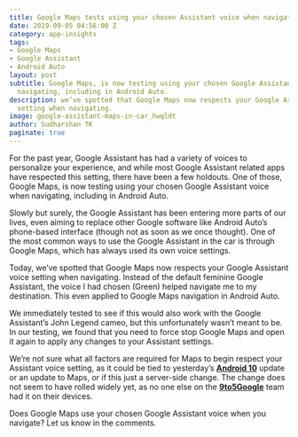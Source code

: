 ```yaml
---
title: Google Maps tests using your chosen Assistant voice when navigating
date: 2019-09-05 04:56:00 Z
category: app-insights
tags:
- Google Maps
- Google Assistant
- Android Auto
layout: post
subtitle: Google Maps, is now testing using your chosen Google Assistant voice when
  navigating, including in Android Auto.
description: we’ve spotted that Google Maps now respects your Google Assistant voice
  setting when navigating.
image: google-assistant-maps-in-car_hwqldt
author: Sudharshan TK
paginate: true
---
```


For the past year, Google Assistant has had a variety of voices to personalize your experience, and while most Google Assistant related apps have respected this setting, there have been a few holdouts. One of those, Google Maps, is now testing using your chosen Google Assistant voice when navigating, including in Android Auto.

Slowly but surely, the Google Assistant has been entering more parts of our lives, even aiming to replace other Google software like Android Auto’s phone-based interface (though not as soon as we once thought). One of the most common ways to use the Google Assistant in the car is through Google Maps, which has always used its own voice settings.

Today, we’ve spotted that Google Maps now respects your Google Assistant voice setting when navigating. Instead of the default feminine Google Assistant, the voice I had chosen (Green) helped navigate me to my destination. This even applied to Google Maps navigation in Android Auto.

We immediately tested to see if this would also work with the Google Assistant’s John Legend cameo, but this unfortunately wasn’t meant to be. In our testing, we found that you need to force stop Google Maps and open it again to apply any changes to your Assistant settings.

We’re not sure what all factors are required for Maps to begin respect your Assistant voice setting, as it could be tied to yesterday’s [**Android 10**](https://www.android.com/android-10/) update or an update to Maps, or if this just a server-side change. The change does not seem to have rolled widely yet, as no one else on the [**9to5Google**](https://9to5google.com) team had it on their devices.

Does Google Maps use your chosen Google Assistant voice when you navigate? Let us know in the comments.
